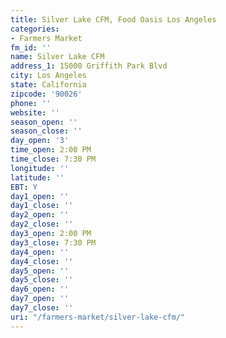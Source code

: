 ```yaml
---
title: Silver Lake CFM, Food Oasis Los Angeles
categories:
- Farmers Market
fm_id: ''
name: Silver Lake CFM
address_1: 15000 Griffith Park Blvd
city: Los Angeles
state: California
zipcode: '90026'
phone: ''
website: ''
season_open: ''
season_close: ''
day_open: '3'
time_open: 2:00 PM
time_close: 7:30 PM
longitude: ''
latitude: ''
EBT: Y
day1_open: ''
day1_close: ''
day2_open: ''
day2_close: ''
day3_open: 2:00 PM
day3_close: 7:30 PM
day4_open: ''
day4_close: ''
day5_open: ''
day5_close: ''
day6_open: ''
day7_open: ''
day7_close: ''
uri: "/farmers-market/silver-lake-cfm/"
---
```


